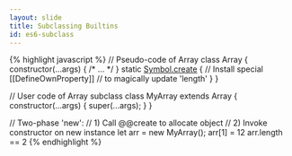 ```yaml
---
layout: slide
title: Subclassing Builtins
id: es6-subclass
---
```

{% highlight javascript %}
// Pseudo-code of Array
class Array {
    constructor(...args) { /* ... */ }
    static [Symbol.create]() {
        // Install special [[DefineOwnProperty]]
        // to magically update 'length'
    }
}

// User code of Array subclass
class MyArray extends Array {
    constructor(...args) { super(...args); }
}

// Two-phase 'new':
// 1) Call @@create to allocate object
// 2) Invoke constructor on new instance
let arr = new MyArray();
arr[1] = 12
arr.length == 2
{% endhighlight %}


